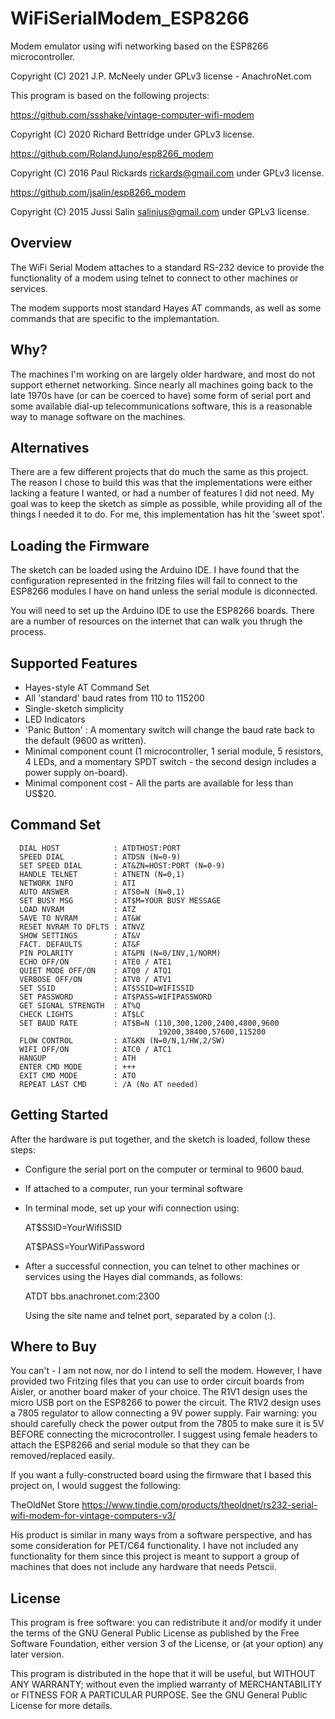 # WiFiSerialModem_ESP8266
Modem emulator using wifi networking based on the ESP8266 microcontroller.

Copyright (C) 2021 J.P. McNeely under GPLv3 license - AnachroNet.com

This program is based on the following projects:

https://github.com/ssshake/vintage-computer-wifi-modem

Copyright (C) 2020 Richard Bettridge under GPLv3 license.

https://github.com/RolandJuno/esp8266_modem

Copyright (C) 2016 Paul Rickards <rickards@gmail.com> under GPLv3 license.

https://github.com/jsalin/esp8266_modem

Copyright (C) 2015 Jussi Salin <salinjus@gmail.com> under GPLv3 license.

## Overview

The WiFi Serial Modem attaches to a standard RS-232 device to provide the
functionality of a modem using telnet to connect to other machines or 
services.

The modem supports most standard Hayes AT commands, as well as some commands
that are specific to the implemantation.

## Why?

The machines I'm working on are largely older hardware, and most do not
support ethernet networking.  Since nearly all machines going back to the
late 1970s have (or can be coerced to have) some form of serial port and
some available dial-up telecommunications software, this is a reasonable
way to manage software on the machines.

## Alternatives

There are a few different projects that do much the same as this project.
The reason I chose to build this was that the implementations were either
lacking a feature I wanted, or had a number of features I did not need.
My goal was to keep the sketch as simple as possible, while providing all
of the things I needed it to do.  For me, this implementation has hit the
'sweet spot'.

## Loading the Firmware

The sketch can be loaded using the Arduino IDE.  I have found that the
configuration represented in the fritzing files will fail to connect to
the ESP8266 modules I have on hand unless the serial module is diconnected.

You will need to set up the Arduino IDE to use the ESP8266 boards.  There
are a number of resources on the internet that can walk you thrugh the 
process.

## Supported Features

- Hayes-style AT Command Set
- All 'standard' baud rates from 110 to 115200
- Single-sketch simplicity
- LED Indicators
- 'Panic Button' : A momentary switch will change the baud
  rate back to the default (9600 as written).
- Minimal component count (1 microcontroller, 1 serial module, 5 resistors,
  4 LEDs, and a momentary SPDT switch - the second design includes a power
  supply on-board).
- Minimal component cost - All the parts are available for less than US$20.

## Command Set
```
  DIAL HOST            : ATDTHOST:PORT
  SPEED DIAL           : ATDSN (N=0-9)
  SET SPEED DIAL       : AT&ZN=HOST:PORT (N=0-9)
  HANDLE TELNET        : ATNETN (N=0,1)
  NETWORK INFO         : ATI
  AUTO ANSWER          : ATS0=N (N=0,1)
  SET BUSY MSG         : AT$M=YOUR BUSY MESSAGE
  LOAD NVRAM           : ATZ
  SAVE TO NVRAM        : AT&W
  RESET NVRAM TO DFLTS : ATNVZ
  SHOW SETTINGS        : AT&V
  FACT. DEFAULTS       : AT&F
  PIN POLARITY         : AT&PN (N=0/INV,1/NORM)
  ECHO OFF/ON          : ATE0 / ATE1
  QUIET MODE OFF/ON    : ATQ0 / ATQ1
  VERBOSE OFF/ON       : ATV0 / ATV1
  SET SSID             : AT$SSID=WIFISSID
  SET PASSWORD         : AT$PASS=WIFIPASSWORD
  GET SIGNAL STRENGTH  : AT%Q
  CHECK LIGHTS         : AT$LC
  SET BAUD RATE        : AT$B=N (110,300,1200,2400,4800,9600
                                 19200,38400,57600,115200
  FLOW CONTROL         : AT&KN (N=0/N,1/HW,2/SW)
  WIFI OFF/ON          : ATC0 / ATC1
  HANGUP               : ATH
  ENTER CMD MODE       : +++
  EXIT CMD MODE        : ATO
  REPEAT LAST CMD      : /A (No AT needed)
```
## Getting Started

After the hardware is put together, and the sketch is loaded,
follow these steps:

- Configure the serial port on the computer or terminal to 9600 baud.
- If attached to a computer, run your terminal software
- In terminal mode, set up your wifi connection using:

  AT$SSID=YourWifiSSID

  AT$PASS=YourWifiPassword

- After a successful connection, you can telnet to other machines or
  services using the Hayes dial commands, as follows:

  ATDT bbs.anachronet.com:2300

  Using the site name and telnet port, separated by a colon (:).

## Where to Buy

You can't - I am not now, nor do I intend to sell the modem.  However, I have
provided two Fritzing files that you can use to order circuit boards from
Aisler, or another board maker of your choice.  The R1V1 design uses the
micro USB port on the ESP8266 to power the circuit.  The R1V2 design uses
a 7805 regulator to allow connecting a 9V power supply.  Fair warning: you
should carefully check the power output from the 7805 to make sure it is 5V
BEFORE connecting the microcontroller.  I suggest using female headers to
attach the ESP8266 and serial module so that they can be removed/replaced
easily. 

If you want a fully-constructed board using the firmware that I based this
project on, I would suggest the following:

TheOldNet Store
https://www.tindie.com/products/theoldnet/rs232-serial-wifi-modem-for-vintage-computers-v3/

His product is similar in many ways from a software perspective, and has
some consideration for PET/C64 functionality.  I have not included any
functionality for them since this project is meant to support a group of
machines that does not include any hardware that needs Petscii.

## License

This program is free software: you can redistribute it and/or modify
it under the terms of the GNU General Public License as published by
the Free Software Foundation, either version 3 of the License, or
(at your option) any later version.
   
This program is distributed in the hope that it will be useful,
but WITHOUT ANY WARRANTY; without even the implied warranty of
MERCHANTABILITY or FITNESS FOR A PARTICULAR PURPOSE.  See the
GNU General Public License for more details.


